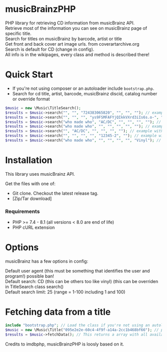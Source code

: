 musicBrainzPHP
=======

PHP library for retrieving CD information from musicBrainz API.<br>
Retrieve most of the information you can see on musicBrainz page of specific title.<br>
Search for titles on musicBrainz by barcode, artist or title<br>
Get front and back cover art image urls. from coverartarchive.org<br>
Search is default for CD (change in config).<br>
All info is in the wikipages, every class and method is described there!


Quick Start
===========

* If you're not using composer or an autoloader include `bootstrap.php`.
* Search for cd title, artist, barcode, musicBrainz discid, catalog number or override format
```php
$music = new \Music\TitleSearch();
$results = $music->search("", "", "724383065820", "", "", ""); // example with barcode (title and artist are ignored)
$results = $music->search("", "", "", "ys9FSMFAFYjQIkkVXrd3iIs6s.o-", "", ""); // example with discid only
$results = $music->search("who made who", "AC/DC", "", "", "", ""); // example with CD title and artist
$results = $music->search("who made who", "", "", "", "", ""); // example with CD title only
$results = $music->search("", "AC/DC", "", "", "", ""); // example with artist only
$results = $music->search("", "", "", "", "12345-2", ""); // example with CD catalog number only
$results = $music->search("who made who", "", "", "", "", "Vinyl"); // example with format override
```


Installation
============

This library uses musicBrainz API.

Get the files with one of:
* Git clone. Checkout the latest release tag.
* [Zip/Tar download]

### Requirements
* PHP >= 7.4 - 8.1 (all versions < 8.0 are end of life)
* PHP cURL extension


Options
=============

musicBrainz has a few options in config:

Default user agent (this must be something that identifies the user and program!) possible ban!<br>
Default search: CD (this can be others too like vinyl) (this can be overriden in TitleSearch class search()<br>
Default search limit: 25 (range = 1-100 including 1 and 100)<br>


Fetching data from a title
====================

```php
include "bootstrap.php"; // Load the class if you're not using an autoloader
$music = new \Music\Title("095e2e2e-60c4-4f9f-a14a-2cc1b468bf66"); // parameter is the found musicBrainz id from search)
$results = $music->fetchData(); // This returns a array with all available info of this title
```

Credits to imdbphp, musicBrainzPHP is loosly based on it.
